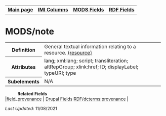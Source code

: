 <!DOCTYPE html>
<html>

<body>
<table style="width:100%">
  <tr>
    <th><a href="index.md">Main page</a></th>
	<th><a href="IMI.md">IMI Columns</a></th>
    <th><a href="MODS.md">MODS Fields</a></th>
    <th><a href="RDF.md">RDF Fields</a></th>
  </tr>
</table>


<h1>MODS/note</h1>
<table>
<tr>
	<th>Definition</th>
	<td>General textual information relating to a resource. <a href="http://www.loc.gov/standards/mods/userguide/note.html">(resource)</a></td>
</tr>
<tr>
	<th>Attributes</th>
	<td>lang; xml:lang; script; transliteration; altRepGroup; xlink:href; ID; displayLabel; typeURI; type</td>
</tr>
<tr>
	<th>Subelements</th>
	<td>N/A</td>
</tr>
</table>
<dl>
	<dd><b>Related Fields</b></dd>
		|<a href="field_provenance.md">field_provenance</a> | 
		<a href="DrupalFields.md">Drupal Fields</a>
		<a href="rdf.dcterms.provenance.md">RDF/dcterms:provenance</a> |
</dl>
<p><i>Last Updated: </i>11/08/2021</p>
</body>
</html>